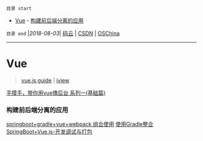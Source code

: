 `目录 start`
 
- [Vue](#vue)
        - [构建前后端分离的应用](#构建前后端分离的应用)

`目录 end` |_2018-08-03_| [码云](https://gitee.com/gin9) | [CSDN](http://blog.csdn.net/kcp606) | [OSChina](https://my.oschina.net/kcp1104)
****************************************
# Vue
> [vue.js guide](https://cn.vuejs.org/v2/guide/) | [iview](https://www.iviewui.com/)

[手摸手，带你用vue撸后台 系列一(基础篇)](https://segmentfault.com/a/1190000009275424)


### 构建前后端分离的应用
[springboot+gradle+vue+webpack 组合使用](https://segmentfault.com/a/1190000007021883)
[使用Gradle整合SpringBoot+Vue.js-开发调试与打包](https://segmentfault.com/a/1190000008968295)